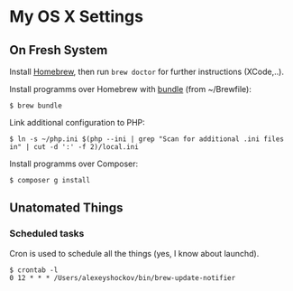 # My OS X Settings

## On Fresh System

Install [Homebrew](http://brew.sh/), then run `brew doctor` for further instructions (XCode,..).

Install programms over Homebrew with [bundle](https://github.com/Homebrew/homebrew-bundle) (from ~/Brewfile):
```
$ brew bundle
```

Link additional configuration to PHP:
```
$ ln -s ~/php.ini $(php --ini | grep "Scan for additional .ini files in" | cut -d ':' -f 2)/local.ini
```

Install programms over Composer:
```
$ composer g install
```

## Unatomated Things

### Scheduled tasks

Cron is used to schedule all the things (yes, I know about launchd).

```
$ crontab -l
0 12 * * * /Users/alexeyshockov/bin/brew-update-notifier
```
